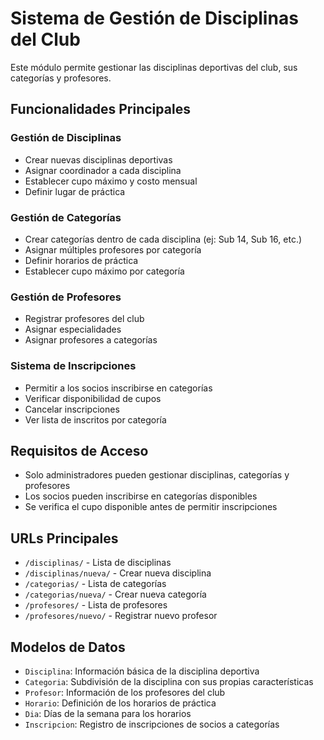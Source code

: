 # Sistema de Gestión de Disciplinas del Club

Este módulo permite gestionar las disciplinas deportivas del club, sus categorías y profesores.

## Funcionalidades Principales

### Gestión de Disciplinas
- Crear nuevas disciplinas deportivas
- Asignar coordinador a cada disciplina
- Establecer cupo máximo y costo mensual
- Definir lugar de práctica

### Gestión de Categorías
- Crear categorías dentro de cada disciplina (ej: Sub 14, Sub 16, etc.)
- Asignar múltiples profesores por categoría
- Definir horarios de práctica
- Establecer cupo máximo por categoría

### Gestión de Profesores
- Registrar profesores del club
- Asignar especialidades
- Asignar profesores a categorías

### Sistema de Inscripciones
- Permitir a los socios inscribirse en categorías
- Verificar disponibilidad de cupos
- Cancelar inscripciones
- Ver lista de inscritos por categoría

## Requisitos de Acceso

- Solo administradores pueden gestionar disciplinas, categorías y profesores
- Los socios pueden inscribirse en categorías disponibles
- Se verifica el cupo disponible antes de permitir inscripciones

## URLs Principales

- `/disciplinas/` - Lista de disciplinas
- `/disciplinas/nueva/` - Crear nueva disciplina
- `/categorias/` - Lista de categorías
- `/categorias/nueva/` - Crear nueva categoría
- `/profesores/` - Lista de profesores
- `/profesores/nuevo/` - Registrar nuevo profesor

## Modelos de Datos

- `Disciplina`: Información básica de la disciplina deportiva
- `Categoria`: Subdivisión de la disciplina con sus propias características
- `Profesor`: Información de los profesores del club
- `Horario`: Definición de los horarios de práctica
- `Dia`: Días de la semana para los horarios
- `Inscripcion`: Registro de inscripciones de socios a categorías
